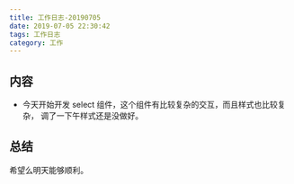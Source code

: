 ```yaml
---
title: 工作日志-20190705
date: 2019-07-05 22:30:42
tags: 工作日志
category: 工作
---
```


## 内容

* 今天开始开发 select 组件，这个组件有比较复杂的交互，而且样式也比较复杂， 调了一下午样式还是没做好。

## 总结

希望么明天能够顺利。